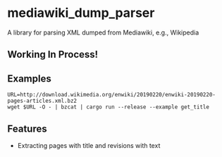 # mediawiki_dump_parser
A library for parsing XML dumped from Mediawiki, e.g., Wikipedia

## Working In Process!

## Examples

````
URL=http://download.wikimedia.org/enwiki/20190220/enwiki-20190220-pages-articles.xml.bz2
wget $URL -O - | bzcat | cargo run --release --example get_title
````

## Features
* Extracting pages with title and revisions with text
